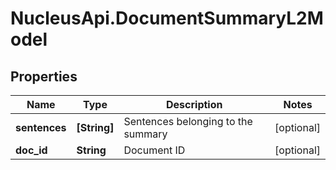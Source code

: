 # NucleusApi.DocumentSummaryL2Model

## Properties
Name | Type | Description | Notes
------------ | ------------- | ------------- | -------------
**sentences** | **[String]** | Sentences belonging to the summary | [optional] 
**doc_id** | **String** | Document ID | [optional] 


